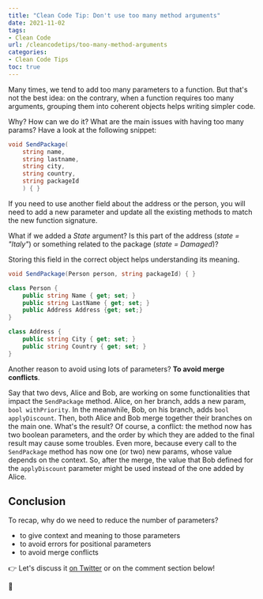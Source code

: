 ```yaml
---
title: "Clean Code Tip: Don't use too many method arguments"
date: 2021-11-02
tags:
- Clean Code
url: /cleancodetips/too-many-method-arguments
categories:
- Clean Code Tips
toc: true
---
```


Many times, we tend to add too many parameters to a function. But that's not the best idea: on the contrary, when a function requires too many arguments, grouping them into coherent objects helps writing simpler code.

Why? How can we do it? What are the main issues with having too many params? Have a look at the following snippet:

```cs
void SendPackage(
    string name,
    string lastname,
    string city,
    string country,
    string packageId
    ) { }
```

If you need to use another field about the address or the person, you will need to add a new parameter and update all the existing methods to match the new function signature.

What if we added a _State_ argument? Is this part of the address (_state = "Italy"_) or something related to the package (_state = Damaged_)?

Storing this field in the correct object helps understanding its meaning.

```cs
void SendPackage(Person person, string packageId) { }

class Person {
    public string Name { get; set; }
    public string LastName { get; set; }
    public Address Address {get; set;}
}

class Address {
    public string City { get; set; }
    public string Country { get; set; }
}
```

Another reason to avoid using lots of parameters? **To avoid merge conflicts**.

Say that two devs, Alice and Bob, are working on some functionalities that impact the `SendPackage` method. Alice, on her branch, adds a new param, `bool withPriority`. In the meanwhile, Bob, on his branch, adds `bool applyDiscount`. Then, both Alice and Bob merge together their branches on the main one. What's the result? Of course, a conflict: the method now has two boolean parameters, and the order by which they are added to the final result may cause some troubles. Even more, because every call to the `SendPackage` method has now one (or two) new params, whose value depends on the context. So, after the merge, the value that Bob defined for the `applyDiscount` parameter might be used instead of the one added by Alice.

## Conclusion

To recap, why do we need to reduce the number of parameters?

- to give context and meaning to those parameters
- to avoid errors for positional parameters
- to avoid merge conflicts

👉 Let's discuss it [on Twitter](https://twitter.com/BelloneDavide/status/1347591898525941765 "Original post on Twitter") or on the comment section below!

🐧
